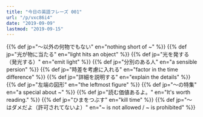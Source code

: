 ```yaml
---
title: "今日の英語フレーズ 001"
url: "/p/vxc86i4"
date: "2019-09-09"
lastmod: "2019-09-15"
---
```


{{% def jp="～以外の何物でもない" en="nothing short of ~" %}}
{{% def jp="光が物に当たる" en="light hits an object" %}}
{{% def jp="光を発する（発光する）" en="emit light" %}}
{{% def jp="分別のある人" en="a sensible persion" %}}
{{% def jp="時差を考慮に入れる" en="factor in the time difference" %}}
{{% def jp="詳細を説明する" en="explain the details" %}}
{{% def jp="左端の図形" en="the leftmost figure" %}}
{{% def jp="〜の特集" en="a special about ~" %}}
{{% def jp="読む価値あるよ。" en="It's worth reading." %}}
{{% def jp="ひまをつぶす" en="kill time" %}}
{{% def jp="〜はダメだよ（許可されてないよ）" en="~ is not allowed / ~ is prohibited" %}}

